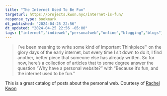 ```yaml
---
title: "The Internet Used To Be Fun"
targeturl: https://projects.kwon.nyc/internet-is-fun/
response_type: bookmark
dt_published: "2024-04-25 22:56"
dt_updated: "2024-04-25 22:56 -05:00"
tags: ["internet","indieweb","personalweb","online","blogging","blogs"]
---
```


> I’ve been meaning to write some kind of Important Thinkpiece™ on the glory days of the early internet, but every time I sit down to do it, I find another, better piece that someone else has already written. So for now, here’s a collection of articles that to some degree answer the question “Why have a personal website?” with “Because it’s fun, and the internet used to be fun.”

This is a great catalog of posts about the personal web. Courtesy of [Rachel Kwon](https://kwon.nyc/)
